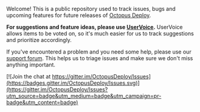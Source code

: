 Welcome! This is a public repository used to track issues, bugs and upcoming features for future releases of [Octopus Deploy](http://octopusdeploy.com). 

**For suggestions and feature ideas, please use [UserVoice](http://octopusdeploy.uservoice.com).** UserVoice allows items to be voted on, so it's much easier for us to track suggestions and prioritize accordingly. 

If you've encountered a problem and you need some help, please use our [support forum](http://help.octopusdeploy.com). This helps us to triage issues and make sure we don't miss anything important.


[![Join the chat at https://gitter.im/OctopusDeploy/Issues](https://badges.gitter.im/OctopusDeploy/Issues.svg)](https://gitter.im/OctopusDeploy/Issues?utm_source=badge&utm_medium=badge&utm_campaign=pr-badge&utm_content=badge)